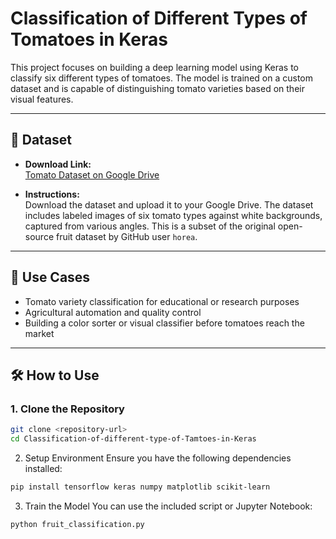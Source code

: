 # Classification of Different Types of Tomatoes in Keras

This project focuses on building a deep learning model using Keras to classify six different types of tomatoes. The model is trained on a custom dataset and is capable of distinguishing tomato varieties based on their visual features.

---

## 📂 Dataset

- **Download Link:**  
  [Tomato Dataset on Google Drive](https://drive.google.com/drive/folders/1d9YltIRxn_M6aPymWNxct1ZEvedyHalR?usp=sharing)

- **Instructions:**  
  Download the dataset and upload it to your Google Drive. The dataset includes labeled images of six tomato types against white backgrounds, captured from various angles. This is a subset of the original open-source fruit dataset by GitHub user `horea`.

---

## 🧠 Use Cases

- Tomato variety classification for educational or research purposes  
- Agricultural automation and quality control  
- Building a color sorter or visual classifier before tomatoes reach the market

---

## 🛠️ How to Use

### 1. Clone the Repository
```bash
git clone <repository-url>
cd Classification-of-different-type-of-Tamtoes-in-Keras
```

2. Setup Environment
Ensure you have the following dependencies installed:
```bash
pip install tensorflow keras numpy matplotlib scikit-learn
```

3. Train the Model
You can use the included script or Jupyter Notebook:
```bash
python fruit_classification.py
```
